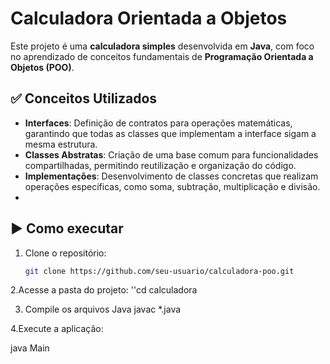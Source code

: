 #  Calculadora Orientada a Objetos

Este projeto é uma **calculadora simples** desenvolvida em **Java**, com foco no aprendizado de conceitos fundamentais de **Programação Orientada a Objetos (POO)**.

## ✅ Conceitos Utilizados
- **Interfaces**: Definição de contratos para operações matemáticas, garantindo que todas as classes que implementam a interface sigam a mesma estrutura.
- **Classes Abstratas**: Criação de uma base comum para funcionalidades compartilhadas, permitindo reutilização e organização do código.
- **Implementações**: Desenvolvimento de classes concretas que realizam operações específicas, como soma, subtração, multiplicação e divisão.
- 
## ▶️ Como executar
1. Clone o repositório:
   ```bash
   git clone https://github.com/seu-usuario/calculadora-poo.git
   
2.Acesse a pasta do projeto:
''cd calculadora

3. Compile os arquivos Java
    javac *.java

4.Execute a aplicação:

java Main

